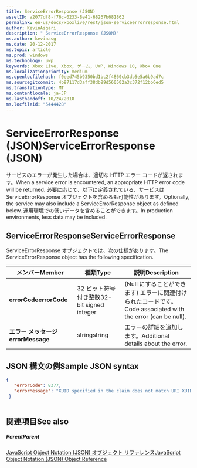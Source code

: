 ```yaml
---
title: ServiceErrorResponse (JSON)
assetID: a2077df8-f76c-0233-8e41-68267b681862
permalink: en-us/docs/xboxlive/rest/json-serviceerrorresponse.html
author: KevinAsgari
description: " ServiceErrorResponse (JSON)"
ms.author: kevinasg
ms.date: 20-12-2017
ms.topic: article
ms.prod: windows
ms.technology: uwp
keywords: Xbox Live, Xbox, ゲーム, UWP, Windows 10, Xbox One
ms.localizationpriority: medium
ms.openlocfilehash: f0eed745b9350bd1bc2f4860cb3db5e5a6b9ad7c
ms.sourcegitcommit: 4b97117d3aff38db89d560502a3c372f12bb6ed5
ms.translationtype: MT
ms.contentlocale: ja-JP
ms.lasthandoff: 10/24/2018
ms.locfileid: "5444428"
---
```

# <a name="serviceerrorresponse-json"></a><span data-ttu-id="729ec-104">ServiceErrorResponse (JSON)</span><span class="sxs-lookup"><span data-stu-id="729ec-104">ServiceErrorResponse (JSON)</span></span>
<span data-ttu-id="729ec-105">サービスのエラーが発生した場合は、適切な HTTP エラー コードが返されます。</span><span class="sxs-lookup"><span data-stu-id="729ec-105">When a service error is encountered, an appropriate HTTP error code will be returned.</span></span> <span data-ttu-id="729ec-106">必要に応じて、以下に定義されている、サービスは ServiceErrorResponse オブジェクトを含めるも可能性があります。</span><span class="sxs-lookup"><span data-stu-id="729ec-106">Optionally, the service may also include a ServiceErrorResponse object as defined below.</span></span> <span data-ttu-id="729ec-107">運用環境での低いデータを含めることができます。</span><span class="sxs-lookup"><span data-stu-id="729ec-107">In production environments, less data may be included.</span></span> 
<a id="ID4EN"></a>

 
## <a name="serviceerrorresponse"></a><span data-ttu-id="729ec-108">ServiceErrorResponse</span><span class="sxs-lookup"><span data-stu-id="729ec-108">ServiceErrorResponse</span></span>
 
<span data-ttu-id="729ec-109">ServiceErrorResponse オブジェクトでは、次の仕様があります。</span><span class="sxs-lookup"><span data-stu-id="729ec-109">The ServiceErrorResponse object has the following specification.</span></span>
 
| <span data-ttu-id="729ec-110">メンバー</span><span class="sxs-lookup"><span data-stu-id="729ec-110">Member</span></span>| <span data-ttu-id="729ec-111">種類</span><span class="sxs-lookup"><span data-stu-id="729ec-111">Type</span></span>| <span data-ttu-id="729ec-112">説明</span><span class="sxs-lookup"><span data-stu-id="729ec-112">Description</span></span>| 
| --- | --- | --- | 
| <b><span data-ttu-id="729ec-113">errorCode</span><span class="sxs-lookup"><span data-stu-id="729ec-113">errorCode</span></span></b>| <span data-ttu-id="729ec-114">32 ビット符号付き整数</span><span class="sxs-lookup"><span data-stu-id="729ec-114">32-bit signed integer</span></span>| <span data-ttu-id="729ec-115">(Null にすることができます) エラーに関連付けられたコードです。</span><span class="sxs-lookup"><span data-stu-id="729ec-115">Code associated with the error (can be null).</span></span>| 
| <b><span data-ttu-id="729ec-116">エラー メッセージ</span><span class="sxs-lookup"><span data-stu-id="729ec-116">errorMessage</span></span></b>| <span data-ttu-id="729ec-117">string</span><span class="sxs-lookup"><span data-stu-id="729ec-117">string</span></span>| <span data-ttu-id="729ec-118">エラーの詳細を追加します。</span><span class="sxs-lookup"><span data-stu-id="729ec-118">Additional details about the error.</span></span>| 
  
<a id="ID4EVB"></a>

 
## <a name="sample-json-syntax"></a><span data-ttu-id="729ec-119">JSON 構文の例</span><span class="sxs-lookup"><span data-stu-id="729ec-119">Sample JSON syntax</span></span>
 

```json
{
   "errorCode": 8377,
   "errorMessage": "XUID specified in the claim does not match URI XUID."
 }
    
```

  
<a id="ID4E5B"></a>

 
## <a name="see-also"></a><span data-ttu-id="729ec-120">関連項目</span><span class="sxs-lookup"><span data-stu-id="729ec-120">See also</span></span>
 
<a id="ID4EAC"></a>

 
##### <a name="parent"></a><span data-ttu-id="729ec-121">Parent</span><span class="sxs-lookup"><span data-stu-id="729ec-121">Parent</span></span> 

[<span data-ttu-id="729ec-122">JavaScript Object Notation (JSON) オブジェクト リファレンス</span><span class="sxs-lookup"><span data-stu-id="729ec-122">JavaScript Object Notation (JSON) Object Reference</span></span>](atoc-xboxlivews-reference-json.md)

   
